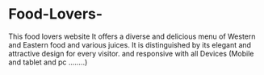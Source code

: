 # Food-Lovers-
This food lovers website It offers a diverse and delicious menu of Western and Eastern food and various juices. It is distinguished by its elegant and attractive design for every visitor. and  responsive with all Devices (Mobile and tablet and pc ........) 
